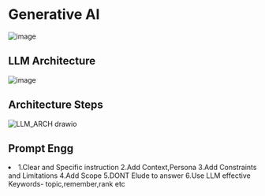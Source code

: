 # Generative AI

![image](https://github.com/user-attachments/assets/d5655b7b-10f0-46f7-ace9-201827788bd3)

## LLM Architecture 
![image](https://github.com/user-attachments/assets/016801a5-9a92-4769-83dd-a17c00060c0f)


## Architecture Steps
![LLM_ARCH drawio](https://github.com/user-attachments/assets/7a8c1ce9-c4b8-4a1b-a368-259e5ddeaab2)

## Prompt Engg
<li>
   1.Clear and Specific instruction 
   2.Add Context,Persona
   3.Add Constraints and Limitations 
   4.Add Scope
   5.DONT Elude to answer
   6.Use LLM effective Keywords- topic,remember,rank etc 
   
   </li>
